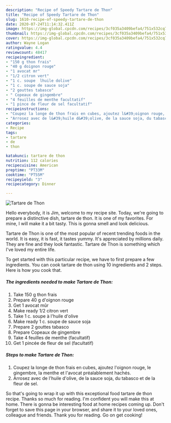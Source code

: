```yaml
---
description: "Recipe of Speedy Tartare de Thon"
title: "Recipe of Speedy Tartare de Thon"
slug: 1610-recipe-of-speedy-tartare-de-thon
date: 2020-07-24T11:14:32.411Z
image: https://img-global.cpcdn.com/recipes/3cf035a3409befa4/751x532cq70/tartare-de-thon-photo-principale-de-la-recette.jpg
thumbnail: https://img-global.cpcdn.com/recipes/3cf035a3409befa4/751x532cq70/tartare-de-thon-photo-principale-de-la-recette.jpg
cover: https://img-global.cpcdn.com/recipes/3cf035a3409befa4/751x532cq70/tartare-de-thon-photo-principale-de-la-recette.jpg
author: Wayne Logan
ratingvalue: 4.4
reviewcount: 48417
recipeingredient:
- "150 g thon frais"
- "40 g doignon rouge"
- "1 avocat mr"
- "1/2 citron vert"
- "1 c. soupe  lhuile dolive"
- "1 c. soupe de sauce soja"
- "2 gouttes tabasco"
- " Copeaux de gingembre"
- "4 feuilles de menthe facultatif"
- "1 pince de fleur de sel facultatif"
recipeinstructions:
- "Coupez la longe de thon frais en cubes, ajoutez l&#39;oignon rouge, le gingembre, la menthe et l&#39;avocat préalablement hachés."
- "Arrosez avec de l&#39;huile d&#39;olive, de la sauce soja, du tabasco et de la fleur de sel."
categories:
- Recipe
tags:
- tartare
- de
- thon

katakunci: tartare de thon 
nutrition: 112 calories
recipecuisine: American
preptime: "PT33M"
cooktime: "PT55M"
recipeyield: "3"
recipecategory: Dinner

---
```



![Tartare de Thon](https://img-global.cpcdn.com/recipes/3cf035a3409befa4/751x532cq70/tartare-de-thon-photo-principale-de-la-recette.jpg)

Hello everybody, it is Jim, welcome to my recipe site. Today, we're going to prepare a distinctive dish, tartare de thon. It is one of my favorites. For mine, I will make it a bit tasty. This is gonna smell and look delicious.



Tartare de Thon is one of the most popular of recent trending foods in the world. It is easy, it is fast, it tastes yummy. It's appreciated by millions daily. They are fine and they look fantastic. Tartare de Thon is something which I've loved my entire life.


To get started with this particular recipe, we have to first prepare a few ingredients. You can cook tartare de thon using 10 ingredients and 2 steps. Here is how you cook that.

<!--inarticleads1-->

##### The ingredients needed to make Tartare de Thon:

1. Take 150 g thon frais
1. Prepare 40 g d&#39;oignon rouge
1. Get 1 avocat mûr
1. Make ready 1/2 citron vert
1. Take 1 c. soupe à l&#39;huile d&#39;olive
1. Make ready 1 c. soupe de sauce soja
1. Prepare 2 gouttes tabasco
1. Prepare  Copeaux de gingembre
1. Take 4 feuilles de menthe (facultatif)
1. Get 1 pincée de fleur de sel (facultatif)




<!--inarticleads2-->

##### Steps to make Tartare de Thon:

1. Coupez la longe de thon frais en cubes, ajoutez l&#39;oignon rouge, le gingembre, la menthe et l&#39;avocat préalablement hachés.
1. Arrosez avec de l&#39;huile d&#39;olive, de la sauce soja, du tabasco et de la fleur de sel.




So that's going to wrap it up with this exceptional food tartare de thon recipe. Thanks so much for reading. I'm confident you will make this at home. There is gonna be interesting food at home recipes coming up. Don't forget to save this page in your browser, and share it to your loved ones, colleague and friends. Thank you for reading. Go on get cooking!
